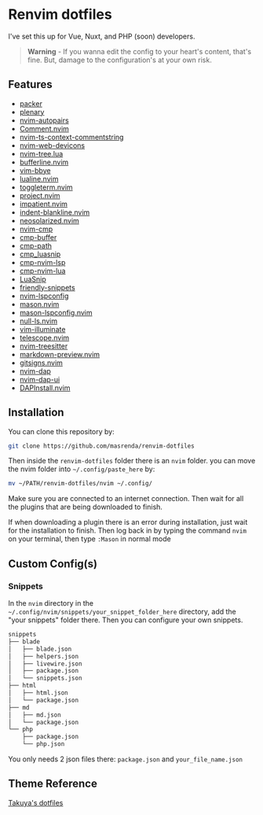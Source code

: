 # Renvim dotfiles

I've set this up for Vue, Nuxt, and PHP (soon) developers.

> **Warning** - If you wanna edit the config to your heart's content, that's fine. But, damage to the configuration's at your own risk.

## Features

*   [packer](https://github.com/wbthomason/packer.nvim)
*   [plenary](https://github.com/nvim-lua/plenary.nvim)
*   [nvim-autopairs](https://github.com/windwp/nvim-autopairs)
*   [Comment.nvim](https://github.com/numToStr/Comment.nvim)
*   [nvim-ts-context-commentstring](https://github.com/JoosepAlviste/nvim-ts-context-commentstring)
*   [nvim-web-devicons](https://github.com/kyazdani42/nvim-web-devicons)
*   [nvim-tree.lua](https://github.com/kyazdani42/nvim-tree.lua)
*   [bufferline.nvim](https://github.com/akinsho/bufferline.nvim)
*   [vim-bbye](https://github.com/moll/vim-bbye)
*   [lualine.nvim](https://github.com/nvim-lualine/lualine.nvim)
*   [toggleterm.nvim](https://github.com/akinsho/toggleterm.nvim)
*   [project.nvim](https://github.com/ahmedkhalf/project.nvim)
*   [impatient.nvim](https://github.com/lewis6991/impatient.nvim)
*   [indent-blankline.nvim](https://github.com/lukas-reineke/indent-blankline.nvim)
*   [neosolarized.nvim](https://github.com/svrana/neosolarized.nvim)
*   [nvim-cmp](https://github.com/hrsh7th/nvim-cmp)
*   [cmp-buffer](https://github.com/hrsh7th/cmp-buffer)
*   [cmp-path](https://github.com/hrsh7th/cmp-path)
*   [cmp\_luasnip](https://github.com/saadparwaiz1/cmp_luasnip)
*   [cmp-nvim-lsp](https://github.com/hrsh7th/cmp-nvim-lsp)
*   [cmp-nvim-lua](https://github.com/hrsh7th/cmp-nvim-lua)
*   [LuaSnip](https://github.com/L3MON4D3/LuaSnip)
*   [friendly-snippets](https://github.com/rafamadriz/friendly-snippets)
*   [nvim-lspconfig](https://github.com/neovim/nvim-lspconfig)
*   [mason.nvim](https://github.com/williamboman/mason.nvim)
*   [mason-lspconfig.nvim](https://github.com/williamboman/mason-lspconfig.nvim)
*   [null-ls.nvim](https://github.com/jose-elias-alvarez/null-ls.nvim)
*   [vim-illuminate](https://github.com/RRethy/vim-illuminate)
*   [telescope.nvim](https://github.com/nvim-telescope/telescope.nvim)
*   [nvim-treesitter](https://github.com/nvim-treesitter/nvim-treesitter)
*   [markdown-preview.nvim](https://github.com/iamcco/markdown-preview.nvim)
*   [gitsigns.nvim](https://github.com/lewis6991/gitsigns.nvim)
*   [nvim-dap](https://github.com/mfussenegger/nvim-dap)
*   [nvim-dap-ui](https://github.com/rcarriga/nvim-dap-ui)
*   [DAPInstall.nvim](https://github.com/ravenxrz/DAPInstall.nvim)


## Installation
You can clone this repository by:
```bash
git clone https://github.com/masrenda/renvim-dotfiles
```

Then inside the `renvim-dotfiles` folder there is an `nvim` folder. you can move the nvim folder into `~/.config/paste_here` by:

```bash
mv ~/PATH/renvim-dotfiles/nvim ~/.config/
```
Make sure you are connected to an internet connection. Then wait for all the plugins that are being downloaded to finish. 

If when downloading a plugin there is an error during installation, just wait for the installation to finish. Then log back in by typing the command `nvim` on your terminal, then type `:Mason` in normal mode
## Custom Config(s)
### Snippets


In the `nvim`  directory in the `~/.config/nvim/snippets/your_snippet_folder_here` directory, add the "your snippets" folder there. Then you can configure your own snippets.

```bash
snippets
├── blade
│   ├── blade.json
│   ├── helpers.json
│   ├── livewire.json
│   ├── package.json
│   └── snippets.json
├── html
│   ├── html.json
│   └── package.json
├── md
│   ├── md.json
│   └── package.json
└── php
    ├── package.json
    └── php.json
```

You only needs 2 json files there: `package.json` and `your_file_name.json`
## Theme Reference

[Takuya's dotfiles](https://github.com/craftzdog/dotfiles-public)
